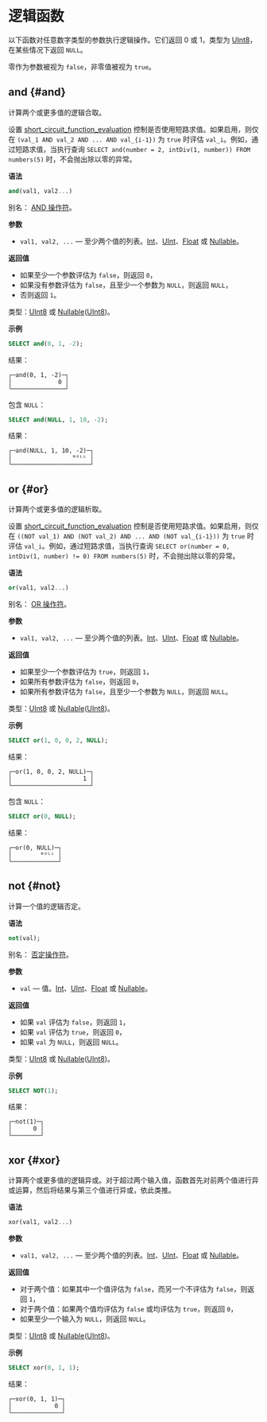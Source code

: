 
# 逻辑函数

以下函数对任意数字类型的参数执行逻辑操作。它们返回 0 或 1，类型为 [UInt8](../data-types/int-uint.md)，在某些情况下返回 `NULL`。

零作为参数被视为 `false`，非零值被视为 `true`。

## and {#and}

计算两个或更多值的逻辑合取。

设置 [short_circuit_function_evaluation](/operations/settings/settings#short_circuit_function_evaluation) 控制是否使用短路求值。如果启用，则仅在 `(val_1 AND val_2 AND ... AND val_{i-1})` 为 `true` 时评估 `val_i`。例如，通过短路求值，当执行查询 `SELECT and(number = 2, intDiv(1, number)) FROM numbers(5)` 时，不会抛出除以零的异常。

**语法**

```sql
and(val1, val2...)
```

别名： [AND 操作符](../../sql-reference/operators/index.md#logical-and-operator)。

**参数**

- `val1, val2, ...` — 至少两个值的列表。[Int](../data-types/int-uint.md)、[UInt](../data-types/int-uint.md)、[Float](../data-types/float.md) 或 [Nullable](../data-types/nullable.md)。

**返回值**

- 如果至少一个参数评估为 `false`，则返回 `0`，
- 如果没有参数评估为 `false`，且至少一个参数为 `NULL`，则返回 `NULL`，
- 否则返回 `1`。

类型：[UInt8](../../sql-reference/data-types/int-uint.md) 或 [Nullable](../../sql-reference/data-types/nullable.md)([UInt8](../../sql-reference/data-types/int-uint.md))。

**示例**

```sql
SELECT and(0, 1, -2);
```

结果：

```text
┌─and(0, 1, -2)─┐
│             0 │
└───────────────┘
```

包含 `NULL`：

```sql
SELECT and(NULL, 1, 10, -2);
```

结果：

```text
┌─and(NULL, 1, 10, -2)─┐
│                 ᴺᵁᴸᴸ │
└──────────────────────┘
```

## or {#or}

计算两个或更多值的逻辑析取。

设置 [short_circuit_function_evaluation](/operations/settings/settings#short_circuit_function_evaluation) 控制是否使用短路求值。如果启用，则仅在 `((NOT val_1) AND (NOT val_2) AND ... AND (NOT val_{i-1}))` 为 `true` 时评估 `val_i`。例如，通过短路求值，当执行查询 `SELECT or(number = 0, intDiv(1, number) != 0) FROM numbers(5)` 时，不会抛出除以零的异常。

**语法**

```sql
or(val1, val2...)
```

别名： [OR 操作符](../../sql-reference/operators/index.md#logical-or-operator)。

**参数**

- `val1, val2, ...` — 至少两个值的列表。[Int](../data-types/int-uint.md)、[UInt](../data-types/int-uint.md)、[Float](../data-types/float.md) 或 [Nullable](../data-types/nullable.md)。

**返回值**

- 如果至少一个参数评估为 `true`，则返回 `1`，
- 如果所有参数评估为 `false`，则返回 `0`，
- 如果所有参数评估为 `false`，且至少一个参数为 `NULL`，则返回 `NULL`。

类型：[UInt8](../../sql-reference/data-types/int-uint.md) 或 [Nullable](../../sql-reference/data-types/nullable.md)([UInt8](../../sql-reference/data-types/int-uint.md))。

**示例**

```sql
SELECT or(1, 0, 0, 2, NULL);
```

结果：

```text
┌─or(1, 0, 0, 2, NULL)─┐
│                    1 │
└──────────────────────┘
```

包含 `NULL`：

```sql
SELECT or(0, NULL);
```

结果：

```text
┌─or(0, NULL)─┐
│        ᴺᵁᴸᴸ │
└─────────────┘
```

## not {#not}

计算一个值的逻辑否定。

**语法**

```sql
not(val);
```

别名： [否定操作符](../../sql-reference/operators/index.md#logical-negation-operator)。

**参数**

- `val` — 值。[Int](../data-types/int-uint.md)、[UInt](../data-types/int-uint.md)、[Float](../data-types/float.md) 或 [Nullable](../data-types/nullable.md)。

**返回值**

- 如果 `val` 评估为 `false`，则返回 `1`，
- 如果 `val` 评估为 `true`，则返回 `0`，
- 如果 `val` 为 `NULL`，则返回 `NULL`。

类型：[UInt8](../../sql-reference/data-types/int-uint.md) 或 [Nullable](../../sql-reference/data-types/nullable.md)([UInt8](../../sql-reference/data-types/int-uint.md))。

**示例**

```sql
SELECT NOT(1);
```

结果：

```test
┌─not(1)─┐
│      0 │
└────────┘
```

## xor {#xor}

计算两个或更多值的逻辑异或。对于超过两个输入值，函数首先对前两个值进行异或运算，然后将结果与第三个值进行异或，依此类推。

**语法**

```sql
xor(val1, val2...)
```

**参数**

- `val1, val2, ...` — 至少两个值的列表。[Int](../data-types/int-uint.md)、[UInt](../data-types/int-uint.md)、[Float](../data-types/float.md) 或 [Nullable](../data-types/nullable.md)。

**返回值**

- 对于两个值：如果其中一个值评估为 `false`，而另一个不评估为 `false`，则返回 `1`，
- 对于两个值：如果两个值均评估为 `false` 或均评估为 `true`，则返回 `0`，
- 如果至少一个输入为 `NULL`，则返回 `NULL`。

类型：[UInt8](../../sql-reference/data-types/int-uint.md) 或 [Nullable](../../sql-reference/data-types/nullable.md)([UInt8](../../sql-reference/data-types/int-uint.md))。

**示例**

```sql
SELECT xor(0, 1, 1);
```

结果：

```text
┌─xor(0, 1, 1)─┐
│            0 │
└──────────────┘
```
